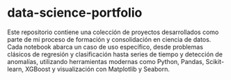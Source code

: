 # data-science-portfolio
Este repositorio contiene una colección de proyectos desarrollados como parte de mi proceso de formación y consolidación en ciencia de datos. Cada notebook abarca un caso de uso específico, desde problemas clásicos de regresión y clasificación hasta series de tiempo y detección de anomalías, utilizando herramientas modernas como Python, Pandas, Scikit-learn, XGBoost y visualización con Matplotlib y Seaborn.
